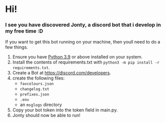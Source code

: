 # Hi!
### I see you have discovered Jonty, a discord bot that i develop in my free time :D
If you want to get this bot running on your machine, then youll need to do a few things.
1. Ensure you have [Python 3.9](https://www.python.org/downloads/) or above installed on your system.
2. Install the contents of requirements.txt with `python3 -m pip install -r requirements.txt`.
3. Create a Bot at https://discord.com/developers.
4. create the following files:
   - `favcolours.json`
   - `changelog.txt`
   - `prefixes.json`
   - `.env`
   - an `msglogs` directory
5. Copy your bot token into the token field in main.py.
6. Jonty should now be able to run!
